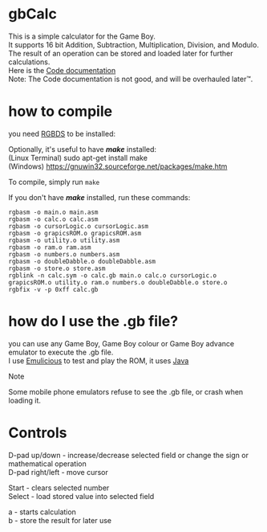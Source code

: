 # gbCalc
This is a simple calculator for the Game Boy.  
It supports 16 bit Addition, Subtraction, Multiplication, Division, and Modulo.  
The result of an operation can be stored and loaded later for further calculations.  
Here is the [Code documentation](https://github.com/RLH-2110/gbCalc/wiki#gbcalc-overview)  
Note: The Code documentation is not good, and will be overhauled later™.

# how to compile

you need [RGBDS](https://rgbds.gbdev.io/install/) to be installed:  
  
Optionally, it's useful to have ***make*** installed:  
(Linux Terminal) sudo apt-get install make  
(Windows) https://gnuwin32.sourceforge.net/packages/make.htm  
  
To compile, simply run `make`  
  
If you don't have ***make*** installed, run these commands:  
```
rgbasm -o main.o main.asm
rgbasm -o calc.o calc.asm
rgbasm -o cursorLogic.o cursorLogic.asm
rgbasm -o grapicsROM.o grapicsROM.asm
rgbasm -o utility.o utility.asm
rgbasm -o ram.o ram.asm
rgbasm -o numbers.o numbers.asm
rgbasm -o doubleDabble.o doubleDabble.asm
rgbasm -o store.o store.asm
rgblink -n calc.sym -o calc.gb main.o calc.o cursorLogic.o grapicsROM.o utility.o ram.o numbers.o doubleDabble.o store.o
rgbfix -v -p 0xff calc.gb
```

# how do I use the .gb file?

you can use any Game Boy, Game Boy colour or Game Boy advance emulator to execute the .gb file.  
I use [Emulicious](https://emulicious.net/downloads/) to test and play the ROM, it uses [Java](https://www.java.com/en/download/)

> [!NOTE]  
> Some mobile phone emulators refuse to see the .gb file, or crash when loading it.

# Controls

D-pad up/down - increase/decrease selected field or change the sign or mathematical operation  
D-pad right/left - move cursor  
  
Start - clears selected number  
Select - load stored value into selected field  
  
a - starts calculation  
b - store the result for later use  

